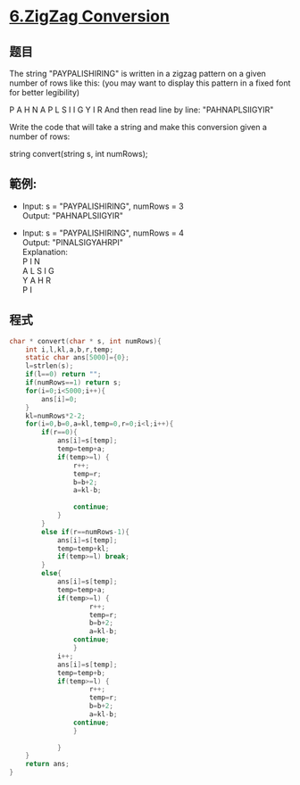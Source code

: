 # [6.ZigZag Conversion](https://leetcode.com/problems/zigzag-conversion/)

## 题目

The string "PAYPALISHIRING" is written in a zigzag pattern on a given number of rows like this: (you may want to display this pattern in a fixed font for better legibility)

P   A   H   N
A P L S I I G
Y   I   R
And then read line by line: "PAHNAPLSIIGYIR"

Write the code that will take a string and make this conversion given a number of rows:

string convert(string s, int numRows);

## 範例:

* Input: s = "PAYPALISHIRING", numRows = 3     
  Output: "PAHNAPLSIIGYIR"     

* Input: s = "PAYPALISHIRING", numRows = 4       
  Output: "PINALSIGYAHRPI"     
  Explanation:    
  P     I    N     
  A   L S  I G     
  Y A   H R     
  P     I       

## 程式
```c
char * convert(char * s, int numRows){
    int i,l,kl,a,b,r,temp;
    static char ans[5000]={0};
    l=strlen(s);
    if(l==0) return "";
    if(numRows==1) return s;
    for(i=0;i<5000;i++){
        ans[i]=0;
    }
    kl=numRows*2-2;
    for(i=0,b=0,a=kl,temp=0,r=0;i<l;i++){
        if(r==0){
            ans[i]=s[temp];
            temp=temp+a;
            if(temp>=l) {
                r++;
                temp=r;
                b=b+2;
                a=kl-b;
           
                continue;
            }
        }
        else if(r==numRows-1){
            ans[i]=s[temp];
            temp=temp+kl;
            if(temp>=l) break;
        } 
        else{
            ans[i]=s[temp];
            temp=temp+a;
            if(temp>=l) {
                    r++;
                    temp=r;
                    b=b+2;
                    a=kl-b;
                continue;
                }
            i++;
            ans[i]=s[temp];
            temp=temp+b;
            if(temp>=l) {
                    r++;
                    temp=r;
                    b=b+2;
                    a=kl-b;
                continue;
                }
           
            }
    }
    return ans;
}
```

